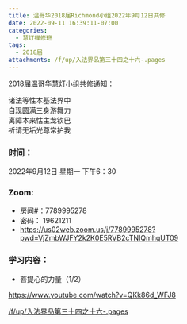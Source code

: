```yaml
---
title: 温哥华2018届Richmond小组2022年9月12日共修
date: 2022-09-11 16:39:11-07:00
categories:
  - 慧灯禅修班
tags:
  - 2018届
attachments: /f/up/入法界品第三十四之十六-.pages
---
```

2018届温哥华慧灯小组共修通知：

诸法等性本基法界中\
自现圆满三身游舞力\
离障本来怙主龙钦巴\
祈请无垢光尊常护我

### 时间：

2022年9月12日 星期一 下午6：30

### Zoom:

* 房间#：7789995278
* 密码： 19621211
* <https://us02web.zoom.us/j/7789995278?pwd=VjZmbWJFY2k2K0E5RVB2cTNIQmhqUT09>

### 学习内容：

* 菩提心的力量（1/2）

<https://www.youtube.com/watch?v=QKk86d_WFJ8>

[/f/up/入法界品第三十四之十六-.pages](/f/up/入法界品第三十四之十六-.pages)